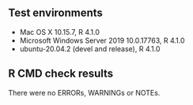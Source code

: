 ## Test environments
* Mac OS X 10.15.7, R 4.1.0
* Microsoft Windows Server 2019 10.0.17763, R 4.1.0
* ubuntu-20.04.2 (devel and release), R 4.1.0

## R CMD check results
There were no ERRORs, WARNINGs or NOTEs.

